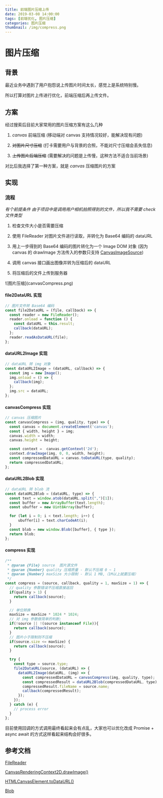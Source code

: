 ```yaml
---
title: 前端图片压缩上传
date: 2019-03-08 14:00:00
tags: [前端优化, 图片压缩]
categories: 图片压缩
thumbnail: /img/compress.png
---
```


# 图片压缩

## 背景
最近业务中遇到了用户抱怨说上传图片时间太长，感觉上是系统特别慢。

所以打算对图片上传进行优化，前端压缩后再上传文件。

## 方案

经过搜索后目前大家常用的图片压缩方案有这么几种

1. *canvas* 前端压缩 (移动端对 canvas 支持情况较好，能解决现有问题)

2. <del>对图片尺寸压缩</del> (打卡需要用户与背景的合照，不能对尺寸压缩会丢失信息)

3. <del>上传图片后端压缩</del> (需要解决的问题是上传慢，这种方法不适合当前场景)

对比后我选择了第一种方案，就是 *canvas* 压缩图片的方案

## 实现

### 流程

*有个前提条件 由于项目中是调用用户相机拍照得到的文件，所以我不需要 check 文件类型*

1. 检查文件大小是否需要压缩

2. 使用 FileReader 对图片文件进行读取，并转化为 Base64 编码的 dataURL

3. 用上一步得到的 Base64 编码的图片转化为一个 Image DOM 对象 (因为 canvas 的 drawImage 方法传入的参数只支持 [Canvas​Image​Source](https://developer.mozilla.org/zh-CN/docs/Web/API/CanvasImageSource))

4. 调用 canvas 接口画出图像并转为压缩后的 dataURL

5. 将压缩后的文件上传到服务器

<p class="center">![图片压缩](canvasCompress.png)</p>

#### file2DataURL 实现

```JavaScript
// 图片文件转 Base64 编码
const file2DataURL = (file, callback) => {
  const reader = new FileReader();
  reader.onload = function () {
    const dataURL = this.result;
    callback(dataURL);
  };
  reader.readAsDataURL(file);
};
```

#### dataURL2Image 实现

```JavaScript
// dataURL 转 img 对象
const dataURL2Image = (dataURL, callback) => {
  const img = new Image();
  img.onload = () => {
    callback(img);
  };
  img.src = dataURL;
};
```

#### canvasCompress 实现

```JavaScript
// canvas 压缩图片
const canvasCompress = (img, quality, type) => {
  const canvas = document.createElement('canvas');
  const { width, height } = img;
  canvas.width = width;
  canvas.height = height;

  const context =  canvas.getContext('2d');
  context.drawImage(img, 0, 0, width, height);
  const compressedDataURL = canvas.toDataURL(type, quality);
  return compressedDataURL;
};
```

#### dataURL2Blob 实现

```JavaScript
// dataURL 转 blob 流
const dataURL2Blob = (dataURL, type) => {
  const text = window.atob(dataURL.split(",")[1]);
  const buffer = new ArrayBuffer(text.length);
  const ubuffer = new Uint8Array(buffer);

  for (let i = 0; i < text.length; i++) {
      ubuffer[i] = text.charCodeAt(i);
  }
  const blob = new window.Blob([buffer], { type });
  return blob;
};
```


#### compress 实现

```JavaScript
/**
 * @param {File} source  图片源文件
 * @param {Number} quality 压缩质量 - 默认不压缩 0 ~ 1
 * @param {Number} maxSize 大小限制 - 默认 1 MB,（1M以上就要压缩）
 */
const compress = (source, callback, quality = 1, maxSize = 1) => {
  // quality 参数错误不压缩直接返回
  if(quality > 1) {
    return callback(source);
  }

  // 单位转换
  maxSize = maxSize * 1024 * 1024;
  // 对 img 参数做简单的判断;
  if(!source || !(source instanceof File)){
    return callback(source);
  }
  // 图片小于限制则不压缩
  if(source.size <= maxSize) {
    return callback(source);
  }

  try {
    const type = source.type;
    file2DataURL(source, (dataURL) => {
      dataURL2Image(dataURL, (img) => {
        const compressedDataURL = canvasCompress(img, quality, type);
        const compressedResult = dataURL2Blob(compressedDataURL, type);
        compressedResult.fileName = source.name;
        callback(compressedResult);
      });
    });
  } catch (e) {
    // process error
  }
};
```

目前使用回调的方式调用最终看起来会有点乱，大家也可以优化改成 Promise + async await 的方式这样看起来结构会好很多。

## 参考文档

[FileReader](https://developer.mozilla.org/zh-CN/docs/Web/API/FileReader)

[Canvas​Rendering​Context2D.draw​Image()](https://developer.mozilla.org/zh-CN/docs/Web/API/CanvasRenderingContext2D/drawImage)

[HTMLCanvas​Element​.toDataURL()](https://developer.mozilla.org/en-US/docs/Web/API/HTMLCanvasElement/toDataURL)

[Blob](https://developer.mozilla.org/zh-CN/docs/Web/API/Blob)
